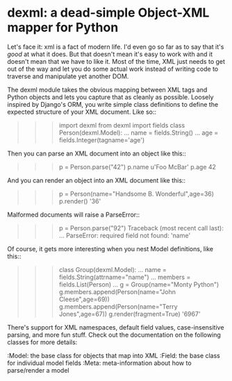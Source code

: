 

dexml:  a dead-simple Object-XML mapper for Python
==================================================

Let's face it: xml is a fact of modern life.  I'd even go so far as to say
that it's *good* at what it does.  But that doesn't mean it's easy to work
with and it doesn't mean that we have to like it.  Most of the time, XML
just needs to get out of the way and let you do some actual work instead
of writing code to traverse and manipulate yet another DOM.

The dexml module takes the obvious mapping between XML tags and Python objects
and lets you capture that as cleanly as possible.  Loosely inspired by Django's
ORM, you write simple class definitions to define the expected structure of
your XML document.  Like so::

  >>> import dexml
  >>> from dexml import fields
  >>> class Person(dexml.Model):
  ...   name = fields.String()
  ...   age = fields.Integer(tagname='age')

Then you can parse an XML document into an object like this::

  >>> p = Person.parse("<Person name='Foo McBar'><age>42</age></Person>")
  >>> p.name
  u'Foo McBar'
  >>> p.age
  42

And you can render an object into an XML document like this::

  >>> p = Person(name="Handsome B. Wonderful",age=36)
  >>> p.render()
  '<?xml version="1.0" ?><Person name="Handsome B. Wonderful"><age>36</age></Person>'

Malformed documents will raise a ParseError::

  >>> p = Person.parse("<Person><age>92</age></Person>")
  Traceback (most recent call last):
      ...
  ParseError: required field not found: 'name'

Of course, it gets more interesting when you nest Model definitions, like this::

  >>> class Group(dexml.Model):
  ...   name = fields.String(attrname="name")
  ...   members = fields.List(Person)
  ...
  >>> g = Group(name="Monty Python")
  >>> g.members.append(Person(name="John Cleese",age=69))
  >>> g.members.append(Person(name="Terry Jones",age=67))
  >>> g.render(fragment=True)
  '<Group name="Monty Python"><Person name="John Cleese"><age>69</age></Person><Person name="Terry Jones"><age>67</age></Person></Group>'

There's support for XML namespaces, default field values, case-insensitive
parsing, and more fun stuff.  Check out the documentation on the following
classes for more details:

  :Model:  the base class for objects that map into XML
  :Field:  the base class for individual model fields
  :Meta:   meta-information about how to parse/render a model


